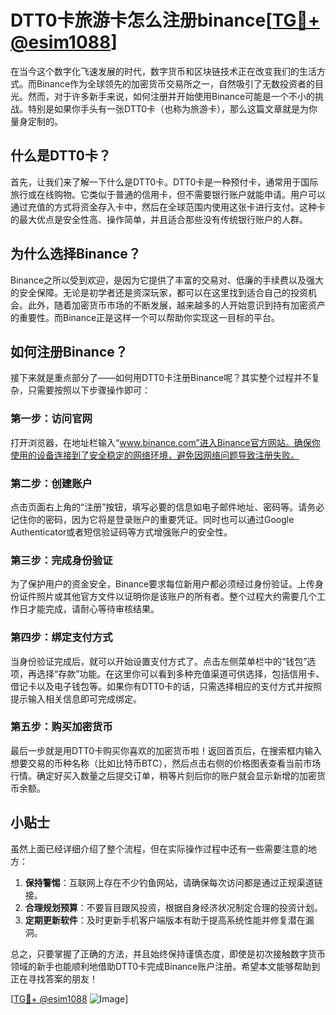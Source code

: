 # DTT0卡旅游卡怎么注册binance[[TG💪+ @esim1088](https://t.me/s/esim1088)]

在当今这个数字化飞速发展的时代，数字货币和区块链技术正在改变我们的生活方式。而Binance作为全球领先的加密货币交易所之一，自然吸引了无数投资者的目光。然而，对于许多新手来说，如何注册并开始使用Binance可能是一个不小的挑战。特别是如果你手头有一张DTT0卡（也称为旅游卡），那么这篇文章就是为你量身定制的。

## 什么是DTT0卡？

首先，让我们来了解一下什么是DTT0卡。DTT0卡是一种预付卡，通常用于国际旅行或在线购物。它类似于普通的信用卡，但不需要银行账户就能申请。用户可以通过充值的方式将资金存入卡中，然后在全球范围内使用这张卡进行支付。这种卡的最大优点是安全性高、操作简单，并且适合那些没有传统银行账户的人群。

## 为什么选择Binance？

Binance之所以受到欢迎，是因为它提供了丰富的交易对、低廉的手续费以及强大的安全保障。无论是初学者还是资深玩家，都可以在这里找到适合自己的投资机会。此外，随着加密货币市场的不断发展，越来越多的人开始意识到持有加密资产的重要性。而Binance正是这样一个可以帮助你实现这一目标的平台。

## 如何注册Binance？

接下来就是重点部分了——如何用DTT0卡注册Binance呢？其实整个过程并不复杂，只需要按照以下步骤操作即可：

### 第一步：访问官网

打开浏览器，在地址栏输入“www.binance.com”进入Binance官方网站。确保你使用的设备连接到了安全稳定的网络环境，避免因网络问题导致注册失败。

### 第二步：创建账户

点击页面右上角的“注册”按钮，填写必要的信息如电子邮件地址、密码等。请务必记住你的密码，因为它将是登录账户的重要凭证。同时也可以通过Google Authenticator或者短信验证码等方式增强账户的安全性。

### 第三步：完成身份验证

为了保护用户的资金安全，Binance要求每位新用户都必须经过身份验证。上传身份证件照片或其他官方文件以证明你是该账户的所有者。整个过程大约需要几个工作日才能完成，请耐心等待审核结果。

### 第四步：绑定支付方式

当身份验证完成后，就可以开始设置支付方式了。点击左侧菜单栏中的“钱包”选项，再选择“存款”功能。在这里你可以看到多种充值渠道可供选择，包括信用卡、借记卡以及电子钱包等。如果你有DTT0卡的话，只需选择相应的支付方式并按照提示输入相关信息即可完成绑定。

### 第五步：购买加密货币

最后一步就是用DTT0卡购买你喜欢的加密货币啦！返回首页后，在搜索框内输入想要交易的币种名称（比如比特币BTC），然后点击右侧的价格图表查看当前市场行情。确定好买入数量之后提交订单，稍等片刻后你的账户就会显示新增的加密货币余额。

## 小贴士

虽然上面已经详细介绍了整个流程，但在实际操作过程中还有一些需要注意的地方：

1. **保持警惕**：互联网上存在不少钓鱼网站，请确保每次访问都是通过正规渠道链接。
2. **合理规划预算**：不要盲目跟风投资，根据自身经济状况制定合理的投资计划。
3. **定期更新软件**：及时更新手机客户端版本有助于提高系统性能并修复潜在漏洞。

总之，只要掌握了正确的方法，并且始终保持谨慎态度，即使是初次接触数字货币领域的新手也能顺利地借助DTT0卡完成Binance账户注册。希望本文能够帮助到正在寻找答案的朋友！

[[TG💪+ @esim1088](https://t.me/s/esim1088) ![Image](https://i.postimg.cc/4NQfJmqS/Snipaste-2025-05-13-00-14-12.png)]